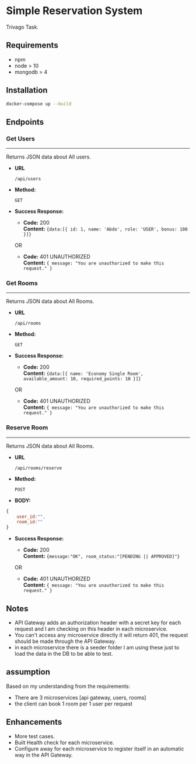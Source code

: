 # Simple Reservation System

Trivago Task.

## Requirements
- npm
- node > 10
- mongodb > 4
## Installation


```sh
docker-compose up --build
```

## Endpoints

### Get Users
----
  Returns JSON data about All users.

* **URL**

  `/api/users`

* **Method:**

  `GET`


* **Success Response:**

  * **Code:** 200 <br />
    **Content:** ```{data:[{ id: 1, name: 'Abdo', role: 'USER', bonus: 100 }]}```

  OR

  * **Code:** 401 UNAUTHORIZED <br />
    **Content:** `{ message: "You are unauthorized to make this request." }`


### Get Rooms
----
  Returns JSON data about All Rooms.

* **URL**

  `/api/rooms`

* **Method:**

  `GET`


* **Success Response:**

  * **Code:** 200 <br />
    **Content:** `{data:[{ name: 'Economy Single Room', available_amount: 10, required_points: 10 }]}`

  OR

  * **Code:** 401 UNAUTHORIZED <br />
    **Content:** `{ message: "You are unauthorized to make this request." }`

### Reserve Room
----
  Returns JSON data about All Rooms.

* **URL**

  `/api/rooms/reserve`

* **Method:**

  `POST`

* **BODY:**

```js
{
    user_id:"",
    room_id:""
}
```

* **Success Response:**

  * **Code:** 200 <br />
    **Content:** `{message:"OK", room_status:"[PENDING || APPROVED]"}`

  OR

  * **Code:** 401 UNAUTHORIZED <br />
    **Content:** `{ message: "You are unauthorized to make this request." }`


## Notes
- API Gateway adds an authorization header with a secret key for each request and I am checking on this header in each microservice.
- You can't access any microservice directly it will return 401, the request should be made through the API Gateway.
- in each microservice there is a seeder folder I am using these just to load the data in the DB to be able to test.

## assumption
Based on my understanding from the requirements:
   - There are 3 microservices [api gateway, users, rooms]
   - the client can book 1 room per 1 user per request

## Enhancements 
- More test cases.
- Built Health check for each microservice.
- Configure away for each microservice to register itself in an automatic way in the API Gateway.